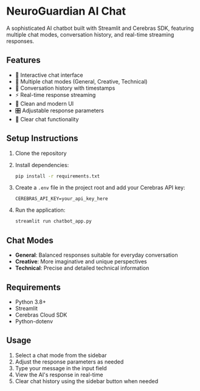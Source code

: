 # NeuroGuardian AI Chat

A sophisticated AI chatbot built with Streamlit and Cerebras SDK, featuring multiple chat modes, conversation history, and real-time streaming responses.

## Features

- 💬 Interactive chat interface
- 🔄 Multiple chat modes (General, Creative, Technical)
- 📝 Conversation history with timestamps
- ⚡ Real-time response streaming
- 🎨 Clean and modern UI
- 🎛️ Adjustable response parameters
- 🧹 Clear chat functionality

## Setup Instructions

1. Clone the repository
2. Install dependencies:
   ```bash
   pip install -r requirements.txt
   ```

3. Create a `.env` file in the project root and add your Cerebras API key:
   ```
   CEREBRAS_API_KEY=your_api_key_here
   ```

4. Run the application:
   ```bash
   streamlit run chatbot_app.py
   ```

## Chat Modes

- **General**: Balanced responses suitable for everyday conversation
- **Creative**: More imaginative and unique perspectives
- **Technical**: Precise and detailed technical information

## Requirements

- Python 3.8+
- Streamlit
- Cerebras Cloud SDK
- Python-dotenv

## Usage

1. Select a chat mode from the sidebar
2. Adjust the response parameters as needed
3. Type your message in the input field
4. View the AI's response in real-time
5. Clear chat history using the sidebar button when needed
